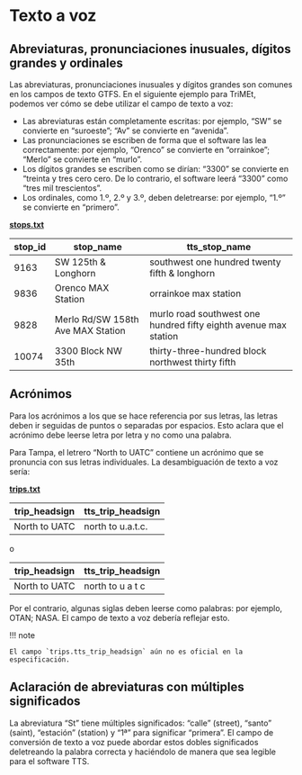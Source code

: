 # Texto a voz

## Abreviaturas, pronunciaciones inusuales, dígitos grandes y ordinales 
 
 Las abreviaturas, pronunciaciones inusuales y dígitos grandes son comunes en los campos de texto GTFS. En el siguiente ejemplo para TriMEt, podemos ver cómo se debe utilizar el campo de texto a voz: 
 
 - Las abreviaturas están completamente escritas: por ejemplo, “SW” se convierte en “suroeste”; “Av” se convierte en “avenida”. 
 - Las pronunciaciones se escriben de forma que el software las lea correctamente: por ejemplo, “Orenco” se convierte en “orrainkoe”; “Merlo” se convierte en “murlo”. 
 - Los dígitos grandes se escriben como se dirían: “3300” se convierte en “treinta y tres cero cero. 
 De lo contrario, el software leerá “3300” como “tres mil trescientos”. 
 - Los ordinales, como 1.º, 2.º y 3.º, deben deletrearse: por ejemplo, “1.º” se convierte en “primero”. 
 
 [**stops.txt**](../../reference/#stopstxt) 
 
| stop_id | stop_name | tts_stop_name |
| ---- | ---- | ---- |
| 9163 | SW 125th & Longhorn | southwest one hundred twenty fifth & longhorn |
| 9836 | Orenco MAX Station | orrainkoe max station |
| 9828 | Merlo Rd/SW 158th Ave MAX Station | murlo road southwest one hundred fifty eighth avenue max station |
| 10074 | 3300 Block NW 35th | thirty-three-hundred block northwest thirty fifth |
 
## Acrónimos 
 
 Para los acrónimos a los que se hace referencia por sus letras, las letras deben ir seguidas de puntos o separadas por espacios. Esto aclara que el acrónimo debe leerse letra por letra y no como una palabra. 
 
 Para Tampa, el letrero “North to UATC” contiene un acrónimo que se pronuncia con sus letras individuales. La desambiguación de texto a voz sería: 
 
 [**trips.txt**](../../reference/#tripstxt) 
 
| trip_headsign | tts_trip_headsign |
| ---- | ---- |
| North to UATC | north to u.a.t.c. |
 
 o 
 
| trip_headsign | tts_trip_headsign |
| ---- | ---- |
| North to UATC | north to u a t c |
 
 Por el contrario, algunas siglas deben leerse como palabras: por ejemplo, OTAN; NASA. El campo de texto a voz debería reflejar esto. 
 
!!! note 
 
    El campo `trips.tts_trip_headsign` aún no es oficial en la especificación. 
 
## Aclaración de abreviaturas con múltiples significados 
 
 La abreviatura “St” tiene múltiples significados: “calle” (street), “santo” (saint), “estación” (station) y “1ª” para significar “primera”. El campo de conversión de texto a voz puede abordar estos dobles significados deletreando la palabra correcta y haciéndolo de manera que sea legible para el software TTS.